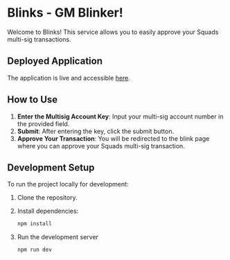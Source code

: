 # Blinks - GM Blinker!

Welcome to Blinks! This service allows you to easily approve your Squads multi-sig transactions.

## Deployed Application

The application is live and accessible [here](https://blinks-ecru.vercel.app).

## How to Use

1. **Enter the Multisig Account Key**: Input your multi-sig account number in the provided field.
2. **Submit**: After entering the key, click the submit button.
3. **Approve Your Transaction**: You will be redirected to the blink page where you can approve your Squads multi-sig transaction.

## Development Setup

To run the project locally for development:

1. Clone the repository.

2. Install dependencies:
   ```bash
   npm install
   ```
3. Run the development server
   ```
   npm run dev
   ```

